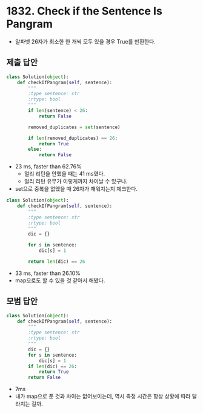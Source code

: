 # 1832. Check if the Sentence Is Pangram

- 알파벳 26자가 최소한 한 개씩 모두 있을 경우 True를 반환한다.

## 제출 답안

```python
class Solution(object):
    def checkIfPangram(self, sentence):
        """
        :type sentence: str
        :rtype: bool
        """
        if len(sentence) < 26:
            return False

        removed_duplicates = set(sentence)

        if len(removed_duplicates) == 26:
            return True
        else:
            return False
```

- 23 ms, faster than 62.76%
    - 얼리 리턴을 안했을 때는 41 ms였다.
    - 얼리 리턴 유무가 이렇게까지 차이날 수 있구나.
- set으로 중복을 없앴을 때 26자가 채워지는지 체크한다.

```python
class Solution(object):
    def checkIfPangram(self, sentence):
        """
        :type sentence: str
        :rtype: bool
        """
        dic = {}

        for s in sentence:
            dic[s] = 1

        return len(dic) == 26
```

- 33 ms, faster than 26.10%
- map으로도 할 수 있을 것 같아서 해봤다.

## 모범 답안

```python
class Solution(object):
    def checkIfPangram(self, sentence):
        """
        :type sentence: str
        :rtype: bool
        """
        dic = {}
        for s in sentence:
            dic[s] = 1
        if len(dic) == 26:
            return True
        return False
```

- 7ms
- 내가 map으로 푼 것과 차이는 없어보이는데, 역시 측정 시간은 항상 상황에 따라 달라지는 걸까.